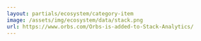 ```yaml
---
layout: partials/ecosystem/category-item
image: /assets/img/ecosystem/data/stack.png
url: https://www.orbs.com/Orbs-is-added-to-Stack-Analytics/
---
```

